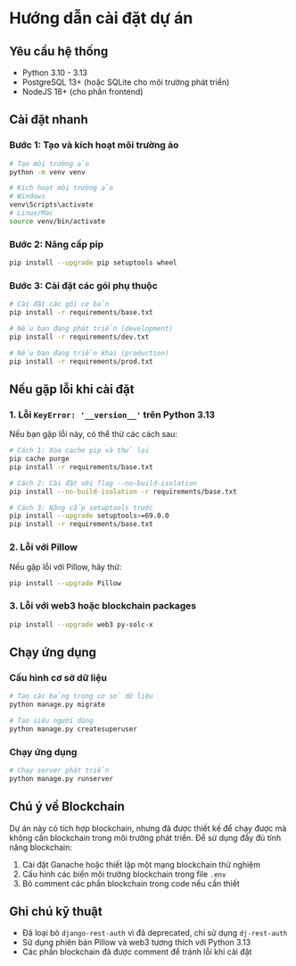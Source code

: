 # Hướng dẫn cài đặt dự án

## Yêu cầu hệ thống
- Python 3.10 - 3.13
- PostgreSQL 13+ (hoặc SQLite cho môi trường phát triển)
- NodeJS 18+ (cho phần frontend)

## Cài đặt nhanh

### Bước 1: Tạo và kích hoạt môi trường ảo
```bash
# Tạo môi trường ảo
python -m venv venv

# Kích hoạt môi trường ảo
# Windows
venv\Scripts\activate
# Linux/Mac
source venv/bin/activate
```

### Bước 2: Nâng cấp pip
```bash
pip install --upgrade pip setuptools wheel
```

### Bước 3: Cài đặt các gói phụ thuộc
```bash
# Cài đặt các gói cơ bản
pip install -r requirements/base.txt

# Nếu bạn đang phát triển (development)
pip install -r requirements/dev.txt

# Nếu bạn đang triển khai (production)
pip install -r requirements/prod.txt
```

## Nếu gặp lỗi khi cài đặt

### 1. Lỗi `KeyError: '__version__'` trên Python 3.13

Nếu bạn gặp lỗi này, có thể thử các cách sau:

```bash
# Cách 1: Xóa cache pip và thử lại
pip cache purge
pip install -r requirements/base.txt

# Cách 2: Cài đặt với flag --no-build-isolation
pip install --no-build-isolation -r requirements/base.txt

# Cách 3: Nâng cấp setuptools trước
pip install --upgrade setuptools>=69.0.0
pip install -r requirements/base.txt
```

### 2. Lỗi với Pillow

Nếu gặp lỗi với Pillow, hãy thử:
```bash
pip install --upgrade Pillow
```

### 3. Lỗi với web3 hoặc blockchain packages

```bash
pip install --upgrade web3 py-solc-x
```

## Chạy ứng dụng

### Cấu hình cơ sở dữ liệu
```bash
# Tạo các bảng trong cơ sở dữ liệu
python manage.py migrate

# Tạo siêu người dùng
python manage.py createsuperuser
```

### Chạy ứng dụng
```bash
# Chạy server phát triển
python manage.py runserver
```

## Chú ý về Blockchain

Dự án này có tích hợp blockchain, nhưng đã được thiết kế để chạy được mà không cần blockchain trong môi trường phát triển. Để sử dụng đầy đủ tính năng blockchain:

1. Cài đặt Ganache hoặc thiết lập một mạng blockchain thử nghiệm
2. Cấu hình các biến môi trường blockchain trong file `.env`
3. Bỏ comment các phần blockchain trong code nếu cần thiết

## Ghi chú kỹ thuật

- Đã loại bỏ `django-rest-auth` vì đã deprecated, chỉ sử dụng `dj-rest-auth`
- Sử dụng phiên bản Pillow và web3 tương thích với Python 3.13
- Các phần blockchain đã được comment để tránh lỗi khi cài đặt 
